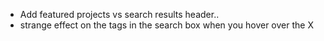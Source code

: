 * Add featured projects vs search results header..
* strange effect on the tags in the search box when you hover over the X

